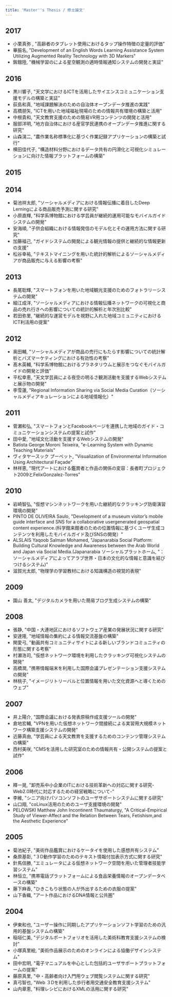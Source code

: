 ```yaml
---
title: 'Master''s Thesis / 修士論文'
---
```


## 2017
- 小栗真弥 , "高齢者のタブレット使用におけるタップ操作特徴の定量的評価"
- 畢振名, "Development of an English Words Learning Assistance System Utilizing Augmented Reality Technology with 3D Markers"
- 鉾館陸, "機械学習のによる星空観測の適時情報通知システムの開発と実証"


## 2016
- 黒川響子, "天文学におけるICTを活用したサイエンスコミュニケーション支援モデルの構築と実証"
- 荻島和真, "地域課題解決のための自治体オープンデータ推進の実践"
- 高橋朋矢, "ICTを用いた地域福祉現場のための情報共有環境の構築と活用"
- 中根貴和, "天文教育支援のための簡易VR用コンテンツの開発と活用"
- 服部洋明, "地方自治体における産官学民連携のオープンデータ推進に関する研究"
- 山森滉二, "農作業名称標準化に基づく作業記録アプリケーションの構築と試行"
- 横田佳代子, "構造材料分野におけるデータ共有の円滑化と可視化シミュレーションに向けた情報プラットフォームの構築"


## 2015

## 2014
- 菊池祥太郎, "ソーシャルメディアにおける情報伝播に着目したDeep Lerningによる商品販売予測に関する研究"
- 小原直輝, "科学系博物館における学芸員が継続的運用可能なモバイルガイドシステムの開発"
- 安海順, "子供会組織における情報発信のモデル化とその運用方法に関する研究"
- 加藤福己, "ガイドシステムの開発による観光情報の提供と継続的な情報更新の支援"
- 松谷幸祐, "テキストマイニングを用いた統計的解析によるソーシャルメディアが商品販売に与える影響の考察"

## 2013
- 長尾聡輝, "スマートフォンを用いた地域観光支援のためのフォトラリーシステムの開発"
- 細江成洋, "ソーシャルメディアにおける情報伝播ネットワークの可視化と商品の売れ行きへの影響についての統計的解析と年次別比較"
- 若田弥里, "継続的な運営モデルを視野に入れた地域コミュニティにおけるICT利活用の提案"

## 2012
- 奥田輔, "ソーシャルメディアが商品の売行にもたらす影響についての統計解析とバズマーケティングにおける有効性の考察"
- 髙木英輔, "科学系博物館におけるプラネタリウムと展示をつなぐモバイルガイドの開発と評価"
- 平松幸恵, "天文学芸員による夜空の明るさ観測活動を支援するWebシステムと展示物の開発"
- 李雪蓮, "Regional Information Sharing via Social Media Curation（ソーシャルメディアキュレーションによる地域情報化）"

## 2011
- 菅瀬和弘, "スマートフォンとFacebookページを連携した地域のガイド・コミュニケーションシステムの提案と試作"
- 田中愛, "地域文化活動を支援するWebシステムの開発"
- Batista George Moroni Teixeira, "e-Learning System with Dynamic Teaching Materials"
- ヴィタヤースック プーベット, "Visualization of Environmental Information Using Architectural Façade"
- 林祥恵, "現代アートにおける鑑賞者と作品の関係の変容：長者町プロジェクト2009とFelixGonzalez-Torres"

## 2010
- 岩崎智弘, "仮想マシンネットワークを用いた継続的なクラッキング防衛演習環境の開発"
- PINTO DE OLIVEIRA Saulo, "Development of a museum visitor’s mobile guide interface and SNS for a collaborative usergenerated geospatial content experience.(科学館来館者のための位置情報に基づくユーザ生成コンテンツを利用したモバイルガイド及びSNSの開発）"
- ALSLAIS Yaqoob Salman Mohamed, "Japanarabia Social Platform: Building Cultural Knowledge and Awareness between the Arab World and Japan via Social Media.(Japanarabia ソーシャルプラットホーム, "：ソーシャルメディアによってアラブ世界・日本の文化的な情報と意識を結びつけるシステム)"
- 滋賀光太郎, "物理学の学習教材における知識構造の視覚的表現"

## 2009
- 園山 善太, "デジタルカメラを用いた簡易ブログ生成システムの構築"

## 2008
- 張静, "中国・大連地区におけるソフトウェア産業の発展状況に関する研究"
- 安達隆, "地域情報の集約による情報交流基盤の構築"
- 関愛弓, "動画共有コミュニティサイトによる新しいブランドコミュニティの形態に関する考察"
- 村瀬浩司, "仮想ネットワーク環境を利用したクラッキング可視化システムの開発"
- 高橋潤, "携帯情報端末を利用した国際会議プレゼンテーション支援システムの開発"
- 林桃子, "イメージリトリーバルと位置情報を用いた文化資源へと導くためのウェブ"

## 2007
- 井上陽介, "国際会議における発表原稿作成支援ツールの開発"
- 倉地宏輔, "VPNを用いた仮想ネットワーク間接続による実習用大規模ネットワーク構築支援システムの開発"
- 近藤真由, "学芸員による天文教育を支援するためのコンテンツ管理システムの構築"
- 西村美咲, "CMSを活用した研究室のための情報共有・公開システムの提案と試作"

## 2006
- 釋一晃, "卸売系中小企業のITにおける技術革新への対応に関する研究-Web2.0時代に対応するための経営戦略について-"
- 李維, "シニア向けパソコンソフトのユーザサポートシステムに関する研究"
- 山口翔, "coLinux活用のためのユーザ支援環境の開発"
- PELOWSKI Matthew John Incontinent Thaumaturgy, "A Critical-Empirical  Study of Viewer-Affect and the Relation Between Tears, Fetishism,and the Aesthetic Experience"

## 2005
- 菊池紀子, "美術作品鑑賞におけるケータイを使用した感想共有システム"
- 桑原基彰, "３D動作学習のためのテキスト情報付加表示方式に関する研究"
- 針馬信勝, "エミュレータによる仮想ネットワーク空間を用いた管理者技能学習システム"
- 林恒立, "携帯電話プラットフォームによる食品栄養情報のオープンデータベースの構築"
- 藤下麻香, "ひきこもり状態の人が外出するための衣服の提案"
- 山下香織, "アート作品におけるDNA情報と公共圏"

## 2004
- 伊東和也, "ユーザー操作に同期したアプリケーションソフト学習のための汎用的基盤システムの構築"
- 稲垣仁美, "デジタルポートフォリオを活用した美術科教育支援システムの検討"
- 小塚真里絵, "美術作品展示のためのオンラインによる協働デザインシステム"
- 田中宏明, "電子マニュアルを中心とした包括的ユーザサポートプラットフォームの提案"
- 藤原真里, "中・高齢者向け入門用ウェブ閲覧システムに関する研究"
- 真弓智也, "Web ３Dを利用した歩行者用交通安全教育支援システム"
- 山内章恵, "料理レシピにおけるXMLの活用に関する研究"

